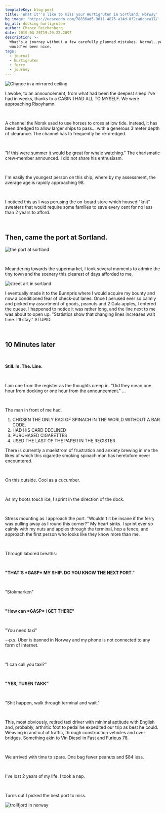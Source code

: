 ```yaml
---
templateKey: blog-post
title: 'What it''s like to miss your Hurtigruten in Sortland, Norway'
bg_image: 'https://ucarecdn.com/78836ad5-9011-4875-a14d-8f2ca0cbea17/'
bg_alt: docking hurtigruten
author: Chance Reichenberg
date: 2019-03-26T19:20:22.209Z
description: >-
  What's a journey without a few carefully planned mistakes. Normal..yeah.. that
  would've been nice.
tags:
  - journal
  - hurtigruten
  - ferry
  - journey
---
```

<div class="article-image">

![Chance in a mirrored ceiling](https://ucarecdn.com/0d525aeb-0cb9-4cb6-bde8-57b53a496d72/-/resize/1000x/-/quality/lighter/ "Chance in a mirrored ceiling")

</div>

<div class="article-text">

I awoke, to an announcement, from what had been the deepest sleep I've had in weeks, thanks to a CABIN I HAD ALL TO MYSELF. We were approaching Risoyhamn. 

<br/>

A channel the Norsk used to use horses to cross at low tide. Instead, it has been dredged to allow larger ships to pass... with a generous 3 meter depth of clearance. The channel has to frequently be re-dredged.

<br/>

"If this were summer it would be great for whale watching." The charismatic crew-member announced. I did not share his enthusiasm.

<br/> 

I'm easily the youngest person on this ship, where by my assessment, the average age is rapidly approaching 98.

<br/> 

I noticed this as I was perusing the on-board store which housed "knit" sweaters that would require some families to save every cent for no less than 2 years to afford.

<br/>

## Then, came the port at Sortland.

</div>

<div class="article-image">

![the port at sortland](https://ucarecdn.com/b2581438-69ce-48b8-b77f-f83e70625354/-/resize/1000x/-/quality/lighter/ "the port at sortland")

</div>

<div class="article-text>

I decided I had wasted enough on shitty ferry fair. I'm gonna hop off the ship and buy my own assortment of overpriced goods. I. Was. A. Genius.

<br/> 

I thought

<br/>

Over the now familiar intercom, the same crew-member announced in a myriad of languages, for the old people, that ship would be docking soon and would depart IN ONE HOUR'S TIME.

<br/>

"PERFECT" I thought to myself. "Plenty of time." No. No. No.

<br/>

Meandering towards the supermarket, I took several moments to admire the tiny town and the scenery this clearest of days afforded to me. 

</div>

<div class="article-image">

![street art in sortland](https://ucarecdn.com/bd511792-e87c-409a-8acd-f51df663773f/-/resize/1000x/-/quality/lighter/ "street art in sortland")

</div>

<div class="article-text">

I eventually made it to the Bunnpris where I would acquire my bounty and now a conditioned fear of check-out lanes. Once I perused ever so calmly and picked my assortment of goods, peanuts and 2 Gala apples, I entered the queue. I happened to notice it was rather long, and the line next to me was about to open up. "Statistics show that changing lines increases wait time. I'll stay." STUPID. 

<br/>

## 10 Minutes later

<br/>

**Still. In. The. Line.**

<br/>

I am one from the register as the thoughts creep in. "Did they mean one hour from docking or one hour from the announcement." ...

<br/>

The man in front of me had.

1. CHOSEN THE ONLY BAG OF SPINACH IN THE WORLD WITHOUT A BAR CODE.
2. HAD HIS CARD DECLINED
3. PURCHASED CIGARETTES
4. USED THE LAST OF THE PAPER IN THE REGISTER.

There is currently a maelstrom of frustration and anxiety brewing in me the likes of which this cigarette smoking spinach man has heretofore never encountered.

<br/>

On this outside. Cool as a cucumber.

<br/>

As my boots touch ice, I sprint in the direction of the dock.

<br/>

Stress mounting as I approach the port. "Wouldn't it be insane if the ferry was pulling away as I round this corner?" My heart sinks. I sprint ever so calmly with my nuts and apples through the terminal, hop a fence, and approach the first person who looks like they know more than me.

<br/>

Through labored breaths:

<br/>

**"THAT'S \*GASP\* MY SHIP. DO YOU KNOW THE NEXT PORT."**

<br/>

"Stokmarken"

<br/>

**"How can \*GASP\* I GET THERE"**

<br/>

"You need taxi"

\--p.s. Uber is banned in Norway and my phone is not connected to any form of internet.

<br/>

"I can call you taxi?"

<br/>

**"YES, TUSEN TAKK"**

<br/>

"Shit happen, walk through terminal and wait."

<br/>

This, most obviously, retired taxi driver with minimal aptitude with English and, probably, arthritic foot to pedal he expedited our trip as best he could. Weaving in and out of traffic, through construction vehicles and over bridges. Something akin to Vin Diesel in Fast and Furious 78.

<br/>

We arrived with time to spare. One bag fewer peanuts and $84 less. 

<br/>

I've lost 2 years of my life. I took a nap.

<br/>

Turns out I picked the best port to miss.

</div>

<div class="article-image">

![trollfjord in norway](https://ucarecdn.com/906549f8-3850-465e-a903-a5ca8b7bad33/-/resize/1000x/-/quality/lighter/ "trollfjord in norway")

</div>
